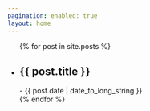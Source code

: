 ```yaml
---
pagination: enabled: true
layout: home
---
```



<ul>
  {% for post in site.posts %}
    <li>
      <h2 href="{{ post.url }}">
        {{ post.title }}
      </h2>
      - <time datetime="{{ post.date | date: "%Y-%m-%d" }}">{{ post.date | date_to_long_string }}</time>
    </li>
  {% endfor %}
</ul>
